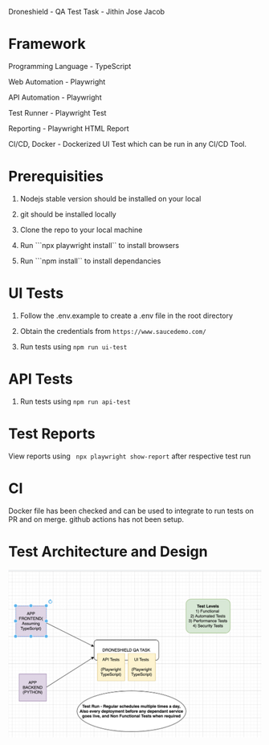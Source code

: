 Droneshield - QA Test Task - Jithin Jose Jacob

# Framework

Programming Language - TypeScript

Web Automation - Playwright

API Automation - Playwright

Test Runner - Playwright Test

Reporting - Playwright HTML Report

CI/CD, Docker - Dockerized UI Test which can be run in any CI/CD Tool.

# Prerequisities

1) Nodejs stable version should be installed on your local

2) git should be installed locally

3) Clone the repo to your local machine

4) Run ```npx playwright install`` to install browsers

5) Run ```npm install`` to install dependancies

# UI Tests

1) Follow the .env.example to create a .env file in the root directory

2) Obtain the credentials from ```https://www.saucedemo.com/```

3) Run tests using ```npm run ui-test```

# API Tests

1) Run tests using ```npm run api-test```

# Test Reports

View reports using ``` npx playwright show-report``` after respective test run

# CI
Docker file has been checked and can be used to integrate to run tests on PR and on merge. github actions has not been setup.

# Test Architecture and Design

![Alt text](docs/Testing123.png)